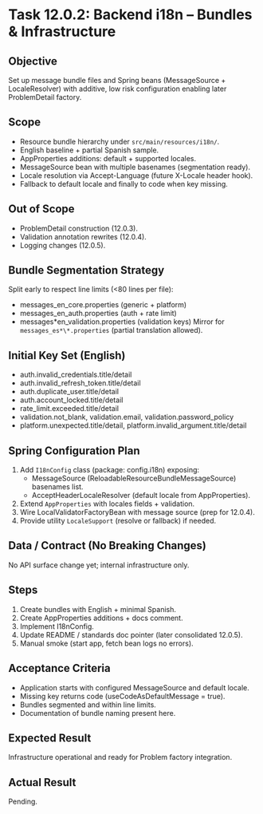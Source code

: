 <!--
File: 12.0.2-backend-i18n-bundles-and-infrastructure.md
Purpose: Implements i18n resource bundle structure and Spring infrastructure.
Defines MessageSource, locale resolution strategy, supported locales config,
resource file segmentation rules, and fallback behavior. Prepares foundation
for error factory and validation integration. All Rights Reserved.
Arodi Emmanuel
-->

# Task 12.0.2: Backend i18n – Bundles & Infrastructure

## Objective

Set up message bundle files and Spring beans (MessageSource + LocaleResolver)
with additive, low risk configuration enabling later ProblemDetail factory.

## Scope

- Resource bundle hierarchy under `src/main/resources/i18n/`.
- English baseline + partial Spanish sample.
- AppProperties additions: default + supported locales.
- MessageSource bean with multiple basenames (segmentation ready).
- Locale resolution via Accept-Language (future X-Locale header hook).
- Fallback to default locale and finally to code when key missing.

## Out of Scope

- ProblemDetail construction (12.0.3).
- Validation annotation rewrites (12.0.4).
- Logging changes (12.0.5).

## Bundle Segmentation Strategy

Split early to respect line limits (<80 lines per file):

- messages_en_core.properties (generic + platform)
- messages_en_auth.properties (auth + rate limit)
- messages*en_validation.properties (validation keys) Mirror for
  `messages_es*\*.properties` (partial translation allowed).

## Initial Key Set (English)

- auth.invalid_credentials.title/detail
- auth.invalid_refresh_token.title/detail
- auth.duplicate_user.title/detail
- auth.account_locked.title/detail
- rate_limit.exceeded.title/detail
- validation.not_blank, validation.email, validation.password_policy
- platform.unexpected.title/detail, platform.invalid_argument.title/detail

## Spring Configuration Plan

1. Add `I18nConfig` class (package: config.i18n) exposing:
   - MessageSource (ReloadableResourceBundleMessageSource) basenames list.
   - AcceptHeaderLocaleResolver (default locale from AppProperties).
2. Extend `AppProperties` with locales fields + validation.
3. Wire LocalValidatorFactoryBean with message source (prep for 12.0.4).
4. Provide utility `LocaleSupport` (resolve or fallback) if needed.

## Data / Contract (No Breaking Changes)

No API surface change yet; internal infrastructure only.

## Steps

1. Create bundles with English + minimal Spanish.
2. Create AppProperties additions + docs comment.
3. Implement I18nConfig.
4. Update README / standards doc pointer (later consolidated 12.0.5).
5. Manual smoke (start app, fetch bean logs no errors).

## Acceptance Criteria

- Application starts with configured MessageSource and default locale.
- Missing key returns code (useCodeAsDefaultMessage = true).
- Bundles segmented and within line limits.
- Documentation of bundle naming present here.

## Expected Result

Infrastructure operational and ready for Problem factory integration.

## Actual Result

Pending.
